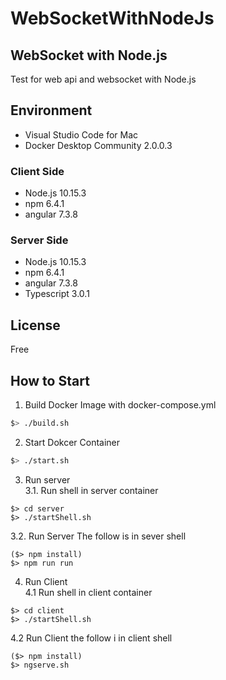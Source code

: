# WebSocketWithNodeJs

## WebSocket with Node.js

Test for web api and websocket with Node.js

## Environment
- Visual Studio Code for Mac
- Docker Desktop Community 2.0.0.3
### Client Side
 - Node.js 10.15.3
 - npm 6.4.1
 - angular 7.3.8
### Server Side 
 - Node.js 10.15.3
 - npm 6.4.1
 - angular 7.3.8
 - Typescript 3.0.1

## License
Free

## How to Start
1. Build Docker Image with docker-compose.yml
```sh
$> ./build.sh
```
2. Start Dokcer Container
```sh
$> ./start.sh
```
3. Run server   
3.1. Run shell in server container
```
$> cd server
$> ./startShell.sh
```   
3.2. Run Server
The follow is in sever shell
```
($> npm install)
$> npm run run
```
4. Run Client   
4.1 Run shell in client container
```
$> cd client
$> ./startShell.sh
```
4.2 Run Client
the follow i in client shell
```
($> npm install)
$> ngserve.sh
```
